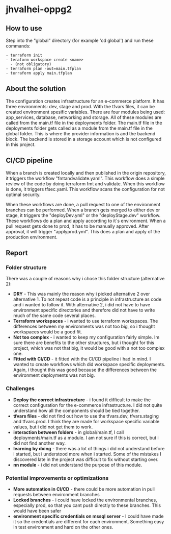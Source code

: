 # jhvalhei-oppg2
## How to use
Step into the "global" directory (for example 'cd global') and run these commands:

    - terraform init
    - teraform workspace create <name>
      - (not obligatory)
    - terraform plan -out=main.tfplan
    - terraform apply main.tfplan

## About the solution
The configuration creates infrastructure for an e-commerce platform. It has three environments: dev, stage and prod. With the tfvars files, it can be created environment spesific variables. There are four modules being used: app_services, database, networking and storage. All of these modules are called from the main.tf file in the deployments folder. The main.tf file in the deployments folder gets called as a module from the main.tf file in the global folder. This is where the provider information is and the backend block. The backend is stored in a storage account which is not configured in this project.

## CI/CD pipeline
When a branch is created locally and then published in the origin repository, it triggers the workflow "fmtandvalidate.yaml". This workflow does a simple review of the code by doing terraform fmt and validate. When this workflow is done, it triggers tfsec.yaml. This workflow scans the configuration for not optimal security. 

When these workflows are done, a pull request to one of the environment branches can be performed. When a branch gets merged to either dev or stage, it triggers the "deployDev.yml" or the "deployStage.dev" workflow. These workflows do a plan and apply according to it`s environment. When a pull request gets done to prod, it has to be manually approved. After approval, it will trigger "applyprod.yml". This does a plan and apply of the production environment.

## Report
### Folder structure
There was a couple of reasons why i chose this folder structure (alternative 2):

- **DRY** - This was mainly the reason why i picked alternative 2 over alternative 1. To not repeat code is a principle in infrastructure as code and i wanted to follow it. With alternative 2, i did not have to have environment specific directories and therefore did not have to write much of the same code several places.
- **Terraform workspaces** - i wanted to use terraform workspaces. The differences between my environments was not too big, so i thought workspaces would be a good fit.
- **Not too complex** - i wanted to keep my configuration fairly simple. Im sure there are benefits to the other structures, but i thought for this project, which was not that big, it would be good with a not too complex one.
- **Fitted with CI/CD** - it fitted with the CI/CD pipeline i had in mind. I wanted to create workflows which did workspace specific deployments. Again, i thought this was good because the differences between the environment deployments was not big.

### Challenges
- **Deploy the correct infrastructure** - i found it difficult to make the correct configuration for the e-commerce infrastructure. I did not quite understand how all the components should be tied together.
- **tfvars files** - did not find out how to use the tfvars.dev, tfvars.staging and tfvars.prod. I think they are made for workspace specific variable values, but i did not get them to work.
- **interaction between folders** - in global/main.tf, I call deployments/main.tf as a module. I am not sure if this is correct, but i did not find another way.
- **learning by doing** - there was a lot of things i did not understand before i started, but i understood more when i started. Some of the mistakes I discovered late in the project was difficult to fix without starting over.
- **nn module** - i did not understand the purpose of this module.

 ### Potential improvements or optimizations
 - **More automation in CI/CD** - there could be more automation in pull requests between environment branches
 - **Locked branches** - i could have locked the environmental branches, especially prod, so that you cant push directly to these branches. This would have been safer
 - **environment specific credentials on mssql server** - I could have made it so the credentials are different for each environment. Something easy in test environment and hard on the other ones.
